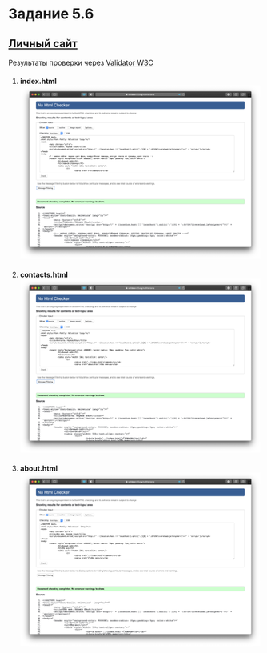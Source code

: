 # Задание 5.6 
## [Личный сайт](https://nmvil.github.io/task_5.6/index.html)
Результаты проверки через [Validator W3C](https://validator.w3.org/#validate_by_uri)

1. #### index.html ![](./images/index_check.png)
2. #### contacts.html ![](./images/contacts_check.png)
3. #### about.html ![](./images/about_check.png)